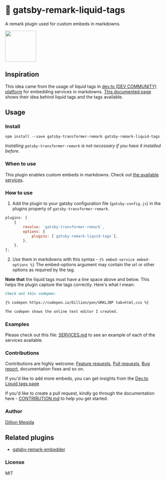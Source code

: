 # 📍 gatsby-remark-liquid-tags

A remark plugin used for custom embeds in markdowns.

<img src='https://travis-ci.org/dillionmegida/gatsby-remark-liquid-tags.svg?branch=master' width='100px'>

## Inspiration

This idea came from the usage of liquid tags in [dev.to (DEV COMMUNITY) platform](https://dev.to) for embedding services in markdowns. [This documented page](https://docs.dev.to/frontend/liquid-tags/) shows their idea behind liquid tags and the tags available.

## Usage

### Install

```shell
npm install --save gatsby-transformer-remark gatsby-remark-liquid-tags
```

_Installing `gatsby-transformer-remark` is not necessary if you have it installed before._

### When to use

This plugin enables custom embeds in markdowns. Check out [the available services](./src/SERVICES.md).

### How to use

1. Add the plugin to your gatsby configuration file (`gatsby-config.js`) in the plugins property of `gatsby-transformer-remark`.

```js
plugins: [
	{
		resolve: `gatsby-transformer-remark`,
		options: {
			plugins: [`gatsby-remark-liquid-tags`],
		},
	},
];
```

2. Use them in markdowns with this syntax - `{% embed-service embed-options %}`
   The embed-options argument may contain the url or other options as required by the tag.

**Note that** the liquid tags must have a line space above and below. This helps the plugin capture the tags correctly. Here's what I mean:

```md
Check out this codepen:

{% codepen https://codepen.io/Dillion/pen/GRKLJBP tab=html,css %}

The codepen shows the online text editor I created.
```

### Examples

Please check out this file: [SERVICES.md](./src/SERVICES.md) to see an example of each of the services available.

### Contributions

Contributions are highly welcome: [Feature requests](https://github.com/dillionmegida/gatsby-remark-liquid-tags/issues/new/choose), [Pull requests](https://github.com/dillionmegida/gatsby-remark-liquid-tags/pulls), [Bug report](https://github.com/dillionmegida/gatsby-remark-liquid-tags/issues/new/choose), documentation fixes and so on.

If you'd like to add more embeds, you can get insights from the [Dev.to Liquid tags page](https://dev.to/p/editor_guide#liquidtags)

If you'd like to create a pull request, kindly go through the documentation here - [CONTRIBUTION.md](CONTRIBUTION.md) to help you get started.

### Author

[Dillion Megida](https://dillionmegida.com/about)

## Related plugins

-   [gatsby-remark-embedder](https://www.npmjs.com/package/gatsby-remark-embedder)

### License

MIT
